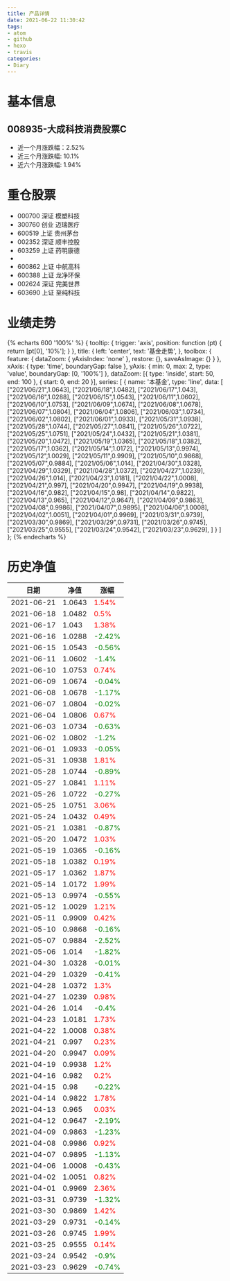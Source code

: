 ```yaml
---
title: 产品详情
date: 2021-06-22 11:30:42
tags:
- atom
- github
- hexo
- travis
categories:
- Diary
---
```


# 基本信息
## 008935-大成科技消费股票C
- 近一个月涨跌幅：2.52%
- 近三个月涨跌幅: 10.1%
- 近六个月涨跌幅: 1.94%

# 重仓股票
- 000700 深证 模塑科技
- 300760 创业 迈瑞医疗
- 600519 上证 贵州茅台
- 002352 深证 顺丰控股
- 603259 上证 药明康德
- 
- 600862 上证 中航高科
- 600388 上证 龙净环保
- 002624 深证 完美世界
- 603690 上证 至纯科技
# 业绩走势

{% echarts 600 '100%' %}
{
  tooltip: {
        trigger: 'axis',
        position: function (pt) {
            return [pt[0], '10%'];
        }
    },
    title: {
        left: 'center',
        text: '基金走势',
    },
    toolbox: {
        feature: {
            dataZoom: {
                yAxisIndex: 'none'
            },
            restore: {},
            saveAsImage: {}
        }
    },
    xAxis: {
        type: 'time',
        boundaryGap: false
    },
    yAxis: {
        min: 0,
        max: 2,
        type: 'value',
        boundaryGap: [0, '100%']
    },
    dataZoom: [{
        type: 'inside',
        start: 50,
        end: 100
    }, {
        start: 0,
        end: 20
    }],
    series: [
        {
            name: '本基金',
            type: 'line',
            data: [
["2021/06/21",1.0643],
["2021/06/18",1.0482],
["2021/06/17",1.043],
["2021/06/16",1.0288],
["2021/06/15",1.0543],
["2021/06/11",1.0602],
["2021/06/10",1.0753],
["2021/06/09",1.0674],
["2021/06/08",1.0678],
["2021/06/07",1.0804],
["2021/06/04",1.0806],
["2021/06/03",1.0734],
["2021/06/02",1.0802],
["2021/06/01",1.0933],
["2021/05/31",1.0938],
["2021/05/28",1.0744],
["2021/05/27",1.0841],
["2021/05/26",1.0722],
["2021/05/25",1.0751],
["2021/05/24",1.0432],
["2021/05/21",1.0381],
["2021/05/20",1.0472],
["2021/05/19",1.0365],
["2021/05/18",1.0382],
["2021/05/17",1.0362],
["2021/05/14",1.0172],
["2021/05/13",0.9974],
["2021/05/12",1.0029],
["2021/05/11",0.9909],
["2021/05/10",0.9868],
["2021/05/07",0.9884],
["2021/05/06",1.014],
["2021/04/30",1.0328],
["2021/04/29",1.0329],
["2021/04/28",1.0372],
["2021/04/27",1.0239],
["2021/04/26",1.014],
["2021/04/23",1.0181],
["2021/04/22",1.0008],
["2021/04/21",0.997],
["2021/04/20",0.9947],
["2021/04/19",0.9938],
["2021/04/16",0.982],
["2021/04/15",0.98],
["2021/04/14",0.9822],
["2021/04/13",0.965],
["2021/04/12",0.9647],
["2021/04/09",0.9863],
["2021/04/08",0.9986],
["2021/04/07",0.9895],
["2021/04/06",1.0008],
["2021/04/02",1.0051],
["2021/04/01",0.9969],
["2021/03/31",0.9739],
["2021/03/30",0.9869],
["2021/03/29",0.9731],
["2021/03/26",0.9745],
["2021/03/25",0.9555],
["2021/03/24",0.9542],
["2021/03/23",0.9629],
]
        }
    ]
};
{% endecharts %}

# 历史净值

| 日期 | 净值 | 涨幅 |
| --- | --- | --- |
|2021-06-21|1.0643|<font color=red>1.54%</font>|
|2021-06-18|1.0482|<font color=red>0.5%</font>|
|2021-06-17|1.043|<font color=red>1.38%</font>|
|2021-06-16|1.0288|<font color=green>-2.42%</font>|
|2021-06-15|1.0543|<font color=green>-0.56%</font>|
|2021-06-11|1.0602|<font color=green>-1.4%</font>|
|2021-06-10|1.0753|<font color=red>0.74%</font>|
|2021-06-09|1.0674|<font color=green>-0.04%</font>|
|2021-06-08|1.0678|<font color=green>-1.17%</font>|
|2021-06-07|1.0804|<font color=green>-0.02%</font>|
|2021-06-04|1.0806|<font color=red>0.67%</font>|
|2021-06-03|1.0734|<font color=green>-0.63%</font>|
|2021-06-02|1.0802|<font color=green>-1.2%</font>|
|2021-06-01|1.0933|<font color=green>-0.05%</font>|
|2021-05-31|1.0938|<font color=red>1.81%</font>|
|2021-05-28|1.0744|<font color=green>-0.89%</font>|
|2021-05-27|1.0841|<font color=red>1.11%</font>|
|2021-05-26|1.0722|<font color=green>-0.27%</font>|
|2021-05-25|1.0751|<font color=red>3.06%</font>|
|2021-05-24|1.0432|<font color=red>0.49%</font>|
|2021-05-21|1.0381|<font color=green>-0.87%</font>|
|2021-05-20|1.0472|<font color=red>1.03%</font>|
|2021-05-19|1.0365|<font color=green>-0.16%</font>|
|2021-05-18|1.0382|<font color=red>0.19%</font>|
|2021-05-17|1.0362|<font color=red>1.87%</font>|
|2021-05-14|1.0172|<font color=red>1.99%</font>|
|2021-05-13|0.9974|<font color=green>-0.55%</font>|
|2021-05-12|1.0029|<font color=red>1.21%</font>|
|2021-05-11|0.9909|<font color=red>0.42%</font>|
|2021-05-10|0.9868|<font color=green>-0.16%</font>|
|2021-05-07|0.9884|<font color=green>-2.52%</font>|
|2021-05-06|1.014|<font color=green>-1.82%</font>|
|2021-04-30|1.0328|<font color=green>-0.01%</font>|
|2021-04-29|1.0329|<font color=green>-0.41%</font>|
|2021-04-28|1.0372|<font color=red>1.3%</font>|
|2021-04-27|1.0239|<font color=red>0.98%</font>|
|2021-04-26|1.014|<font color=green>-0.4%</font>|
|2021-04-23|1.0181|<font color=red>1.73%</font>|
|2021-04-22|1.0008|<font color=red>0.38%</font>|
|2021-04-21|0.997|<font color=red>0.23%</font>|
|2021-04-20|0.9947|<font color=red>0.09%</font>|
|2021-04-19|0.9938|<font color=red>1.2%</font>|
|2021-04-16|0.982|<font color=red>0.2%</font>|
|2021-04-15|0.98|<font color=green>-0.22%</font>|
|2021-04-14|0.9822|<font color=red>1.78%</font>|
|2021-04-13|0.965|<font color=red>0.03%</font>|
|2021-04-12|0.9647|<font color=green>-2.19%</font>|
|2021-04-09|0.9863|<font color=green>-1.23%</font>|
|2021-04-08|0.9986|<font color=red>0.92%</font>|
|2021-04-07|0.9895|<font color=green>-1.13%</font>|
|2021-04-06|1.0008|<font color=green>-0.43%</font>|
|2021-04-02|1.0051|<font color=red>0.82%</font>|
|2021-04-01|0.9969|<font color=red>2.36%</font>|
|2021-03-31|0.9739|<font color=green>-1.32%</font>|
|2021-03-30|0.9869|<font color=red>1.42%</font>|
|2021-03-29|0.9731|<font color=green>-0.14%</font>|
|2021-03-26|0.9745|<font color=red>1.99%</font>|
|2021-03-25|0.9555|<font color=red>0.14%</font>|
|2021-03-24|0.9542|<font color=green>-0.9%</font>|
|2021-03-23|0.9629|<font color=green>-0.74%</font>|
